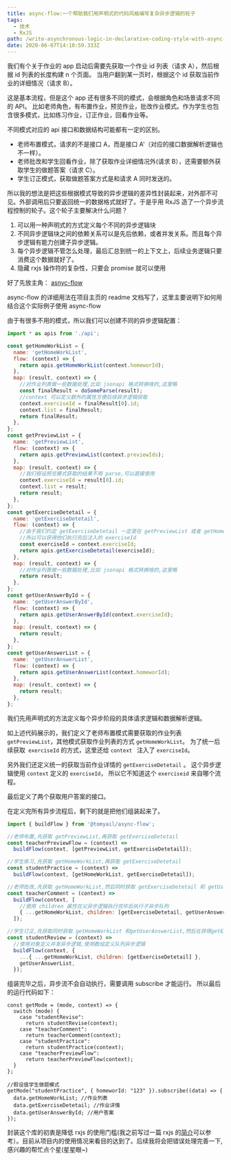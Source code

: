 ```yaml
---
title: async-flow:一个帮助我们用声明式的代码风格编写复杂异步逻辑的轮子
tags:
  - 技术
  - RxJS
path: /write-asynchronous-logic-in-declarative-coding-style-with-async-flow/
date: 2020-06-07T14:10:59.333Z
---
```


我们有个关于作业的 app 启动后需要先获取一个作业 id 列表（请求 A），然后根据 id 列表的长度构建 n 个页面。 当用户翻到某一页时，根据这个 id 获取当前作业的详细情况（请求 B）。

这是基本流程，但是这个 app 还有很多不同的模式，会根据角色和场景请求不同的 API。 比如老师角色，有布置作业，预览作业，批改作业模式。作为学生也包含很多模式，比如练习作业，订正作业，回看作业等。

不同模式对应的 api 接口和数据结构可能都有一定的区别。

- 老师布置模式，请求的不是接口 A，而是接口 A'（对应的接口数据解析逻辑也不一样）。
- 老师批改和学生回看作业，除了获取作业详细情况外(请求 B），还需要额外获取学生的做题答案（请求 C）。
- 学生订正模式，获取做题答案方式是和请求 A 同时发送的。

所以我的想法是把这些根据模式导致的异步逻辑的差异性封装起来，对外部不可见。外部调用后只要返回统一的数据格式就好了。于是乎用 RxJS 造了一个异步流程控制的轮子。这个轮子主要解决什么问题？

1.  可以用一种声明式的方式定义每个不同的异步逻辑块
2.  不同异步逻辑块之间的依赖关系可以是先后依赖，或者并发关系。而且每个异步逻辑有能力创建子异步逻辑。
3.  每个异步逻辑不管怎么处理，最后汇总到统一的上下文上，后续业务逻辑只要消费这个数据就好了。
4.  隐藏 rxjs 操作符的复杂性，只要会 promise 就可以使用

好了先放主角： [asnyc-flow](https://github.com/Tomyail/async-flow)

async-flow 的详细用法在项目主页的 readme 文档写了，这里主要说明下如何用结合这个实际例子使用 async-flow

由于有很多不用的模式，所以我们可以创建不同的异步逻辑配置：

```javascript
import * as apis from './api';

const getHomeWorkList = {
  name: 'getHomeWorkList',
  flow: (context) => {
    return apis.getHomeWorkList(context.homeworId);
  },
  map: (result, context) => {
    //对作业列表做一些数据处理,比如 jsonapi 格式转换啥的,这里略
    const finalResult = doSomeParse(result);
    //context 可以定义额外的属性方便后续异步逻辑获取
    context.exerciseId = finalResult[0].id;
    context.list = finalResult;
    return finalResult;
  },
};
const getPreviewList = {
  name: 'getPreviewList',
  flow: (context) => {
    return apis.getPreviewList(context.previewIds);
  },
  map: (result, context) => {
    //我们假设预览模式获取的结果不用 parse,可以直接使用
    context.exerciseId = result[0].id;
    context.list = result;
    return result;
  },
};
const getExerciseDetetail = {
  name: 'getExerciseDetetail',
  flow: (context) => {
    //由于我们约定 getExerciseDetetail 一定是在 getPreviewList 或者 getHomeWorkList 之后运行的
    //所以可以获得他们执行完后注入的 exerciseId
    const exerciseId = context.exerciseId;
    return apis.getExerciseDetetail(exerciseId);
  },
  map: (result, context) => {
    //对作业列表做一些数据处理,比如 jsonapi 格式转换啥的,这里略
    return result;
  },
};
const getUserAnswerById = {
  name: 'getUserAnswerById',
  flow: (context) => {
    return apis.getUserAnswerById(context.exerciseId);
  },
  map: (result, context) => {
    return result;
  },
};
const getUserAnswerList = {
  name: 'getUserAnswerList',
  flow: (context) => {
    return apis.getUserAnswerList(context.homeworId);
  },
  map: (result, context) => {
    return result;
  },
};
```

我们先用声明式的方法定义每个异步阶段的具体请求逻辑和数据解析逻辑。

如上述代码展示的，我们定义了老师布置模式需要获取的作业列表`getPreviewList`，其他模式获取作业列表的方式 `getHomeWorkList`。 为了统一后续获取` exerciseId` 的方式，这里还给 `context ` 注入了 `exerciseId`。

另外我们还定义统一的获取当前作业详情的 `getExerciseDetetail` 。 这个异步逻辑使用 `context` 定义的 `exerciseId`， 所以它不知道这个 `exerciseid` 来自哪个流程。

最后定义了两个获取用户答案的接口。

在定义完所有异步流程后，剩下的就是把他们组装起来了。

```javascript
import { buildFlow } from '@tomyail/async-flow';

//老师布置,先获取 getPreviewList,再获取 getExerciseDetetail
const teacherPreviewFlow = (context) =>
  buildFlow(context, [getPreviewList, getExerciseDetetail]);

//学生练习,先获取 getHomeWorkList,再获取 getExerciseDetetail
const studentPractice = (context) =>
  buildFlow(context, [getHomeWorkList, getExerciseDetetail]);

//老师批改,先获取 getHomeWorkList,然后同时获取 getExerciseDetetail 和 getUserAnswerById
const teacherComment = (context) =>
  buildFlow(context, [
    //使用 children 属性在父异步逻辑执行完毕后执行子异步队列
    { ...getHomeWorkList, children: [getExerciseDetetail, getUserAnswerById] },
  ]);

//学生订正,先获取同时获取 getHomeWorkList 和getUserAnswerList,然后在获得getExerciseDetetail
const studentReview = (context) =>
  //使用对象定义并发异步逻辑,使用数组定义队列异步逻辑
  buildFlow(context, {
    ...{ ...getHomeWorkList, children: [getExerciseDetetail] },
    getUserAnswerList,
  });
```

组装完毕之后，异步流不会自动执行，需要调用 subscribe 才能运行。
所以最后的运行代码如下：

    const getMode = (mode, context) => {
      switch (mode) {
        case "studentRevise":
          return studentRevise(context);
        case "teacherComment":
          return teacherComment(context);
        case "studentPractice":
          return studentPractice(context);
        case "teacherPreviewFlow":
          return teacherPreviewFlow(context);
      }
    };

    //假设值学生做题模式
    getMode("studentPractice", { homeworId: "123" }).subscribe((data) => {
      data.getHomeWorkList; //作业列表
      data.getExerciseDetetail; //作业详情
      data.getUserAnswerById; //用户答案
    });

封装这个库的初衷是降低 rxjs 的使用门槛(我之前写过一篇 rxjs 的[简介](https://blog.tomyail.com/introducing-reactive-programming-with-rxjs/)可以参考）。目前从项目内的使用情况来看目的达到了。后续我将会把错误处理完善一下,感兴趣的帮忙点个星(星星眼~)
